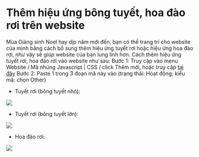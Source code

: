 # Thêm hiệu ứng bông tuyết, hoa đào rơi trên website
Mùa Giáng sinh Noel hay dịp năm mới đến, bạn có thể trang trí cho website của mình bằng cách bổ sung thêm hiệu ứng tuyết rơi hoặc hiệu ứng hoa đào rơi, như vậy sẽ giúp website của bạn lung linh hơn.
Cách thêm hiệu ứng tuyết rơi, hoa đào rơi vào website như sau:
Bước 1: Truy cập vào menu Website / Mã nhúng Javascript | CSS / click Thêm mới, hoặc truy cập [tại đây](https://new.nhanh.vn/website/script/index?tab=add)
Bước 2: Paste 1 trong 3 đoạn mã này vào (trạng thái: Hoạt động; kiểu mã: chọn Other)
- Tuyết rơi (bông tuyết nhỏ):

<script type="text/javascript" src="//nhanh.vn/js/events/snow.js"></script>

![](https://github.com/nhanhapi/manual/blob/master/docs/website/img/hieu-ung-bong-tuyet-nho.png)

- Tuyết rơi (bông tuyết lớn):

<script type="text/javascript" src="//nhanh.vn/js/events/snow2.js"></script>

![](https://github.com/nhanhapi/manual/blob/master/docs/website/img/hieu-ung-bong-tuyet-lon.png)

- Hoa đào rơi:

<script type="text/javascript" src="//nhanh.vn/js/events/newyear.js"></script>

![](https://raw.githubusercontent.com/nhanhapi/manual/master/docs/website/img/hieu-ung-hoa-dao-roi.png)
